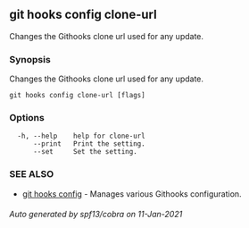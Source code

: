 ## git hooks config clone-url

Changes the Githooks clone url used for any update.

### Synopsis

Changes the Githooks clone url used for any update.

```
git hooks config clone-url [flags]
```

### Options

```
  -h, --help    help for clone-url
      --print   Print the setting.
      --set     Set the setting.
```

### SEE ALSO

* [git hooks config](git_hooks_config.md)	 - Manages various Githooks configuration.

###### Auto generated by spf13/cobra on 11-Jan-2021
